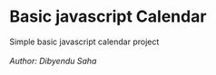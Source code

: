 # Basic javascript Calendar
Simple basic javascript calendar project
<br/><br/>
*Author: Dibyendu Saha*
